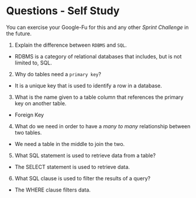 # Questions - Self Study

You can exercise your Google-Fu for this and any other _Sprint Challenge_ in the future.

1.  Explain the difference between `RDBMS` and `SQL`.

- RDBMS is a category of relational databases that includes, but is not limited to, SQL.

2.  Why do tables need a `primary key`?

- It is a unique key that is used to identify a row in a database.

3.  What is the name given to a table column that references the primary key
    on another table.

- Foreign Key

4.  What do we need in order to have a _many to many_ relationship between two
    tables.

- We need a table in the middle to join the two.

5.  What SQL statement is used to retrieve data from a table?

- The SELECT statement is used to retrieve data.

6.  What SQL clause is used to filter the results of a query?

- The WHERE clause filters data.
